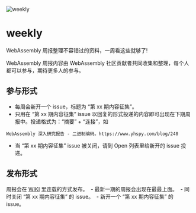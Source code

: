 ![weekly](https://user-images.githubusercontent.com/799578/27982542-5957bcba-63d6-11e7-93a6-2e71b30e87a5.png)

# weekly
WebAssembly 周报整理不容错过的资料，一周看这些就够了!

WebAssembly 周报内容由 WebAssembly 社区贡献者共同收集和整理，每个人都可以参与，期待更多人的参与。

## 参与形式

 - 每周会新开一个 issue，标题为 “第 xx 期内容征集”。
 - 只用在 “第 xx 期内容征集” issue 以回复的形式投递的内容即可出现在下期周报中。投递格式为：“摘要” + “连接”，如
 ```
 WebAssembly 深入研究报告 - 二进制编码。https://www.yhspy.com/blog/240
 ```
 - 当 “第 xx 期内容征集” issue 被关闭，请到 Open 列表里给新开的 issue 投递。
 
 ## 发布形式
 
 周报会在 [WIKI](https://github.com/WebAssembly-cn/weekly/wiki) 里连载的方式发布。
  - 最新一期的周报会出现在最最上面。
  - 同时关闭 “第 xx 期内容征集” 的 issue。
  - 新开一个 “第 xx 期内容征集” 的 issue。
